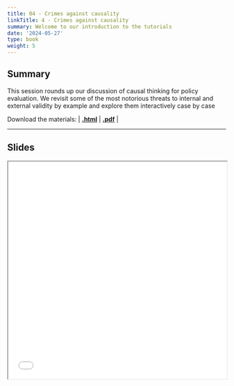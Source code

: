 ```yaml
---
title: 04 - Crimes against causality
linkTitle: 4 - Crimes against causality
summary: Welcome to our introduction to the tutorials
date: '2024-05-27'
type: book
weight: 5
---
```


## Summary

This session rounds up our discussion of causal thinking for policy evaluation. We revisit some of the most notorious threats to internal and external validity by example and explore them interactively case by case

Download the materials: | [**.html**](https://rawcdn.githack.com/seramirezruiz/data-science-for-policymaking/fc861ae1104238644b4653072c0b15c1f7cd3997/slides/d1s3-flawed-statistical-reasoning/d1s3-flawed-statistical-reasoning.html) | [**.pdf**](https://rawcdn.githack.com/seramirezruiz/data-science-for-policymaking/fc861ae1104238644b4653072c0b15c1f7cd3997/content/pdf-slides/d1s3-flawed-statistical-reasoning.pdf) |


---

## Slides

<iframe src="../../../pdf-slides/d2s1-crimes-against-causality.pdf#view=fit" width="100%" height="500px">
    </iframe>
